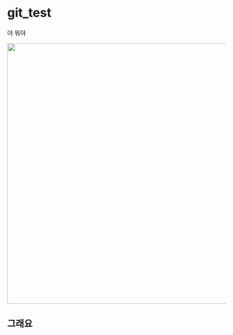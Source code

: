 # git_test
야 
뭐야

<img src="https://github.com/user-attachments/assets/4a615173-084f-46e1-bd0f-06c60b5574c4" width="600"/>

## 그래요
